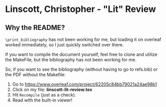 # Linscott, Christopher - "Lit" Review

## Why the README?

`\print_bibliography` has not been working for me, but loading it on overleaf worked immediately, so I just quickly switched over there.

If you want to compile the document yourself, feel free to clone and utilize the MakeFile, but the bibliography has not been working for me.

So, if you want to see the bibliography (without having to go to refs.bib) or the PDF without the Makefile:

1. Go to https://www.overleaf.com/project/62205c84bb79021a24ae98b1
2. Click on my file: __linscott-lit-review.tex__
3. Hit `Recompile` (just as a check).
4. Read with the built-in viewer!